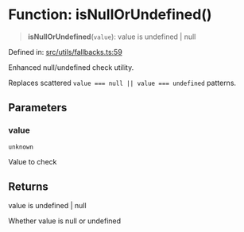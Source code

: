 # Function: isNullOrUndefined()

> **isNullOrUndefined**(`value`): value is undefined \| null

Defined in: [src/utils/fallbacks.ts:59](https://github.com/Nick2bad4u/Uptime-Watcher/blob/main/src/utils/fallbacks.ts#L59)

Enhanced null/undefined check utility.

Replaces scattered `value === null || value === undefined` patterns.

## Parameters

### value

`unknown`

Value to check

## Returns

value is undefined \| null

Whether value is null or undefined
